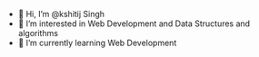 - 👋 Hi, I’m @kshitij Singh
- 👀 I’m interested in Web Development and Data Structures and algorithms
- 🌱 I’m currently learning Web Development



